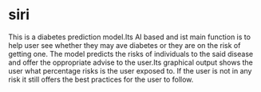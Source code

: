 # siri
This is a diabetes prediction model.Its AI based and ist main function is to help user see whether they may ave diabetes or they are on the risk of getting one.
The model predicts the risks of individuals to the said disease and offer the oppropriate advise to the user.Its graphical output shows the user what percentage risks is the user exposed to.
If the user is not in any risk it still offers the best practices for the user to follow.
